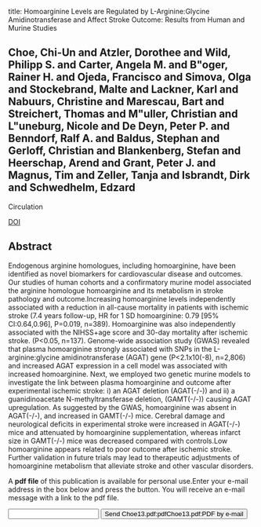 title: Homoarginine Levels are Regulated by L-Arginine:Glycine Amidinotransferase and Affect Stroke Outcome: Results from Human and Murine Studies

## Choe, Chi-Un and Atzler, Dorothee and Wild, Philipp S. and Carter, Angela M. and B"oger, Rainer H. and Ojeda, Francisco and Simova, Olga and Stockebrand, Malte and Lackner, Karl and Nabuurs, Christine and Marescau, Bart and Streichert, Thomas and M"uller, Christian and L"uneburg, Nicole and De Deyn, Peter P. and Benndorf, Ralf A. and Baldus, Stephan and Gerloff, Christian and Blankenberg, Stefan and Heerschap, Arend and Grant, Peter J. and Magnus, Tim and Zeller, Tanja and Isbrandt, Dirk and Schwedhelm, Edzard
Circulation

<a href="https://doi.org/10.1161/CIRCULATIONAHA.112.000580">DOI</a>

## Abstract
Endogenous arginine homologues, including homoarginine, have been identified as novel biomarkers for cardiovascular disease and outcomes. Our studies of human cohorts and a confirmatory murine model associated the arginine homologue homoarginine and its metabolism in stroke pathology and outcome.Increasing homoarginine levels independently associated with a reduction in all-cause mortality in patients with ischemic stroke (7.4 years follow-up, HR for 1 SD homoarginine: 0.79 [95% CI:0.64,0.96], P=0.019, n=389). Homoarginine was also independently associated with the NIHSS+age score and 30-day mortality after ischemic stroke. (P<0.05, n=137). Genome-wide association study (GWAS) revealed that plasma homoarginine strongly associated with SNPs in the L-arginine:glycine amidinotransferase (AGAT) gene (P<2.1x10(-8), n=2,806) and increased AGAT expression in a cell model was associated with increased homoarginine. Next, we employed two genetic murine models to investigate the link between plasma homoarginine and outcome after experimental ischemic stroke: i) an AGAT deletion (AGAT(-/-)) and ii) a guanidinoacetate N-methyltransferase deletion, (GAMT(-/-)) causing AGAT upregulation. As suggested by the GWAS, homoarginine was absent in AGAT(-/-), and increased in GAMT(-/-) mice. Cerebral damage and neurological deficits in experimental stroke were increased in AGAT(-/-) mice and attenuated by homoarginine supplementation, whereas infarct size in GAMT(-/-) mice was decreased compared with controls.Low homoarginine appears related to poor outcome after ischemic stroke. Further validation in future trials may lead to therapeutic adjustments of homoarginine metabolism that alleviate stroke and other vascular disorders.

A <b>pdf file</b> of this publication is available for personal use.Enter your e-mail address in the box below and press the button. You will receive an e-mail message with a link to the pdf file.
<form action="sender.php">  <input type="text" name="email">  <input type="submit" value="Send Choe13.pdf:pdfChoe13.pdf:PDF by e-mail"></form>